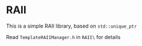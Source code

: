 # RAII
This is a simple RAII library, based on `std::unique_ptr`

Read `TemplateRAIIManager.h` in `RAII\` for details
